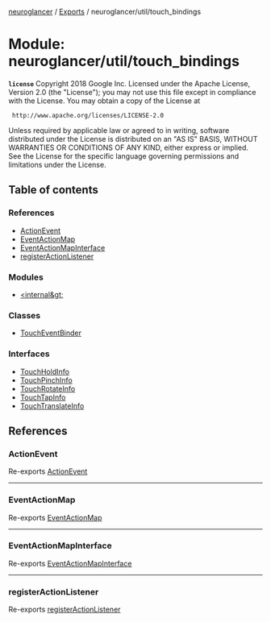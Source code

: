 [neuroglancer](../README.md) / [Exports](../modules.md) / neuroglancer/util/touch\_bindings

# Module: neuroglancer/util/touch\_bindings

**`license`**
Copyright 2018 Google Inc.
Licensed under the Apache License, Version 2.0 (the "License");
you may not use this file except in compliance with the License.
You may obtain a copy of the License at

     http://www.apache.org/licenses/LICENSE-2.0

Unless required by applicable law or agreed to in writing, software
distributed under the License is distributed on an "AS IS" BASIS,
WITHOUT WARRANTIES OR CONDITIONS OF ANY KIND, either express or implied.
See the License for the specific language governing permissions and
limitations under the License.

## Table of contents

### References

- [ActionEvent](neuroglancer_util_touch_bindings.md#actionevent)
- [EventActionMap](neuroglancer_util_touch_bindings.md#eventactionmap)
- [EventActionMapInterface](neuroglancer_util_touch_bindings.md#eventactionmapinterface)
- [registerActionListener](neuroglancer_util_touch_bindings.md#registeractionlistener)

### Modules

- [&lt;internal\&gt;](neuroglancer_util_touch_bindings._internal_.md)

### Classes

- [TouchEventBinder](../classes/neuroglancer_util_touch_bindings.TouchEventBinder.md)

### Interfaces

- [TouchHoldInfo](../interfaces/neuroglancer_util_touch_bindings.TouchHoldInfo.md)
- [TouchPinchInfo](../interfaces/neuroglancer_util_touch_bindings.TouchPinchInfo.md)
- [TouchRotateInfo](../interfaces/neuroglancer_util_touch_bindings.TouchRotateInfo.md)
- [TouchTapInfo](../interfaces/neuroglancer_util_touch_bindings.TouchTapInfo.md)
- [TouchTranslateInfo](../interfaces/neuroglancer_util_touch_bindings.TouchTranslateInfo.md)

## References

### ActionEvent

Re-exports [ActionEvent](../interfaces/neuroglancer_util_event_action_map.ActionEvent.md)

___

### EventActionMap

Re-exports [EventActionMap](../classes/neuroglancer_util_event_action_map.EventActionMap.md)

___

### EventActionMapInterface

Re-exports [EventActionMapInterface](neuroglancer_util_event_action_map.md#eventactionmapinterface)

___

### registerActionListener

Re-exports [registerActionListener](neuroglancer_util_event_action_map.md#registeractionlistener)
